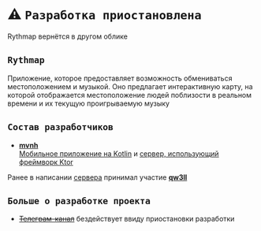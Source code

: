 # ⚠️ `Разработка приостановлена`
Rythmap вернётся в другом облике

## `Rythmap`
Приложение, которое предоставляет возможность обмениваться местоположением и музыкой. Оно предлагает интерактивную карту, на которой отображается местоположение людей поблизости в реальном времени и их текущую проигрываемую музыку

## `Состав разработчиков`
- [**mvnh**](https://github.com/mvnh)  
[Мобильное приложение на Kotlin](https://github.com/Rythmap/client-kt) и [сервер, использующий фреймворк Ktor](https://github.com/Rythmap/server-kt)

Ранее в написании [сервера](https://github.com/Rythmap/server-py-legacy) принимал участие [**qw3ll**](https://github.com/alexpervushin)

## `Больше о разработке проекта`
- ~~[Телеграм-канал](t.me/Rythmap)~~ бездействует ввиду приостановки разработки
